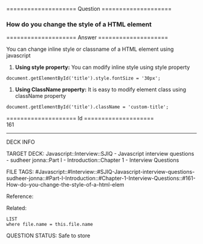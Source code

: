 ==================== Question ====================  

### How do you change the style of a HTML element  

==================== Answer ====================  

You can change inline style or classname of a HTML element using javascript

1. **Using style property:** You can modify inline style using style property

<!-- codeblock-start -->
<pre><code class="hljs language-javascript"><span class="hljs-variable language_">document</span>.<span class="hljs-title function_">getElementById</span>(<span class="hljs-string">'title'</span>).<span class="hljs-property">style</span>.<span class="hljs-property">fontSize</span> = <span class="hljs-string">'30px'</span>;
</code></pre>
<!-- codeblock-end -->

1. **Using ClassName property:** It is easy to modify element class using className property

<!-- codeblock-start -->
<pre><code class="hljs language-javascript"><span class="hljs-variable language_">document</span>.<span class="hljs-title function_">getElementById</span>(<span class="hljs-string">'title'</span>).<span class="hljs-property">className</span> = <span class="hljs-string">'custom-title'</span>;
</code></pre>
<!-- codeblock-end -->

==================== Id ====================  
161

---

DECK INFO

TARGET DECK: Javascript::Interview::SJIQ - Javascript interview questions - sudheer jonna::Part I - Introduction::Chapter 1 - Interview Questions

FILE TAGS: #Javascript::#Interview::#SJIQ-Javascript-interview-questions-sudheer-jonna::#Part-I-Introduction::#Chapter-1-Interview-Questions::#161-How-do-you-change-the-style-of-a-html-elem

Reference:

Related:

```dataview
LIST
where file.name = this.file.name
```

QUESTION STATUS: Safe to store
